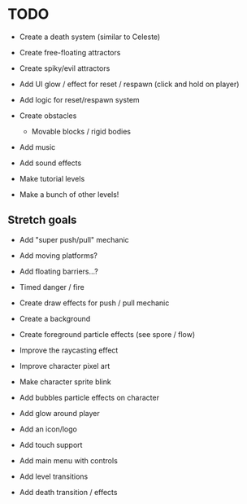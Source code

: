 # TODO

- Create a death system (similar to Celeste)
- Create free-floating attractors
- Create spiky/evil attractors
- Add UI glow / effect for reset / respawn (click and hold on player)
- Add logic for reset/respawn system
- Create obstacles
  - Movable blocks / rigid bodies
- Add music
- Add sound effects

- Make tutorial levels
- Make a bunch of other levels!

## Stretch goals

- Add "super push/pull" mechanic
- Add moving platforms?
- Add floating barriers...?
- Timed danger / fire

- Create draw effects for push / pull mechanic
- Create a background
- Create foreground particle effects (see spore / flow)
- Improve the raycasting effect
- Improve character pixel art
- Make character sprite blink
- Add bubbles particle effects on character
- Add glow around player
- Add an icon/logo

- Add touch support

- Add main menu with controls
- Add level transitions
- Add death transition / effects
